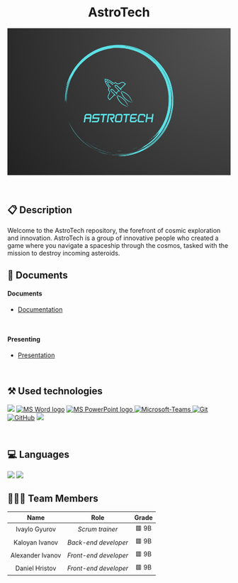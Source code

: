 <h1 align="center">AstroTech</h1>

<p align = "center">
  <img src="./Documentation/Logo.png"/>
</p>

<br>

## 📋 Description
Welcome to the AstroTech repository, the forefront of cosmic exploration and innovation. AstroTech is a group of innovative people who created a game where you navigate a spaceship through the cosmos, tasked with the mission to destroy incoming asteroids.

## 📝 Documents
<h4>Documents</h4>
  <ul>
    <li><a href="./Documentation-AstroTech.docx">Documentation</a></li>
  </ul> 
<h4>Presenting</h4>
  <ul>    
    <li><a href="./Presentation-AstroTech.pptx">Presentation</a></li>
  </ul> 

  ## ⚒️ Used technologies
<p align="left">
  <a href="https://visualstudio.microsoft.com/vs/"><img src="https://upload.wikimedia.org/wikipedia/commons/thumb/2/2c/Visual_Studio_Icon_2022.svg/1200px-Visual_Studio_Icon_2022.svg.png" heigh=48px width=48px/></a>
  <a href="https://www.microsoft.com/en-ww/microsoft-365/word"><img src="https://img.icons8.com/fluency/48/000000/microsoft-word-2019.png" alt="MS Word logo" width=48px /></a>
  <a href="https://www.microsoft.com/en-us/microsoft-365/powerpoint"><img src="https://img.icons8.com/fluency/48/000000/microsoft-powerpoint-2019.png" alt="MS PowerPoint logo" width=48px />
  <a href="https://www.microsoft.com/en/microsoft-teams/group-chat-software"><img width="48" height="48" src="https://upload.wikimedia.org/wikipedia/commons/thumb/c/c9/Microsoft_Office_Teams_%282018%E2%80%93present%29.svg/1200px-Microsoft_Office_Teams_%282018%E2%80%93present%29.svg.png" alt="Microsoft-Teams"/>
  <a href="https://git-scm.com/"><img src="https://img.icons8.com/color/48/000000/git.png" alt="Git"/></a>
  <a href="https://git-scm.com/"><img src="https://cdn-icons-png.flaticon.com/512/25/25231.png" alt="GitHub" heigh=48px width=48px/></a>
  <a href="https://discord.com/"><img src="https://assets-global.website-files.com/6257adef93867e50d84d30e2/636e0a6a49cf127bf92de1e2_icon_clyde_blurple_RGB.png"  heigh=48px width=48px/></a>
</p> 
    
## 💻 Languages
<p>
<a><img src="https://upload.wikimedia.org/wikipedia/commons/thumb/1/18/ISO_C%2B%2B_Logo.svg/1200px-ISO_C%2B%2B_Logo.svg.png" heigh=48px width=48px/></a>
<a><img src="https://upload.wikimedia.org/wikipedia/commons/f/f4/Raylib_logo.png" heigh=48px width=48px/></a>
</p>

## 👨🏻‍💻 Team Members

| **Name** | **Role** | **Grade** |
| :---:   | :---: | :---: |
| Ivaylo Gyurov | *Scrum trainer* | 🟥 9B |
| Kaloyan Ivanov | *Back-end developer*  | 🟥 9B |
| Alexander Ivanov | *Front-end developer*  | 🟥 9B |
| Daniel Hristov |  *Front-end developer*  | 🟥 9B |
